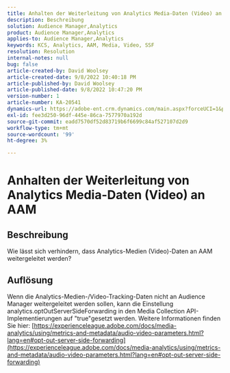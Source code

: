 ```yaml
---
title: Anhalten der Weiterleitung von Analytics Media-Daten (Video) an AAM
description: Beschreibung
solution: Audience Manager,Analytics
product: Audience Manager,Analytics
applies-to: Audience Manager,Analytics
keywords: KCS, Analytics, AAM, Media, Video, SSF
resolution: Resolution
internal-notes: null
bug: false
article-created-by: David Woolsey
article-created-date: 9/8/2022 10:40:18 PM
article-published-by: David Woolsey
article-published-date: 9/8/2022 10:47:20 PM
version-number: 1
article-number: KA-20541
dynamics-url: https://adobe-ent.crm.dynamics.com/main.aspx?forceUCI=1&pagetype=entityrecord&etn=knowledgearticle&id=6012852f-c72f-ed11-9db1-00224808613b
exl-id: fee3d250-96df-445e-86ca-7577970a192d
source-git-commit: eadd7570df52d83719b6f6699c84af527107d2d9
workflow-type: tm+mt
source-wordcount: '99'
ht-degree: 3%

---
```


# Anhalten der Weiterleitung von Analytics Media-Daten (Video) an AAM

## Beschreibung

Wie lässt sich verhindern, dass Analytics-Medien (Video)-Daten an AAM weitergeleitet werden?

## Auflösung


Wenn die Analytics-Medien-/Video-Tracking-Daten nicht an Audience Manager weitergeleitet werden sollen, kann die Einstellung analytics.optOutServerSideForwarding in den Media Collection API-Implementierungen auf &quot;true&quot;gesetzt werden. Weitere Informationen finden Sie hier: [https://experienceleague.adobe.com/docs/media-analytics/using/metrics-and-metadata/audio-video-parameters.html?lang=en#opt-out-server-side-forwarding](https://experienceleague.adobe.com/docs/media-analytics/using/metrics-and-metadata/audio-video-parameters.html?lang=en#opt-out-server-side-forwarding)
